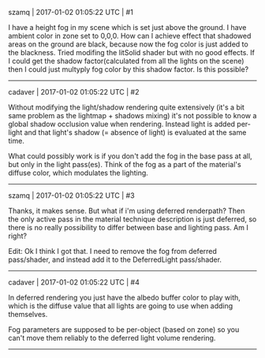 szamq | 2017-01-02 01:05:22 UTC | #1

I have a height fog in my scene which is set just above the ground. I have ambient color in zone set to 0,0,0. How can I achieve effect that shadowed areas on the ground are black, because now the fog color is just added to the blackness. Tried modifing the litSolid shader but with no good effects. If I could get the shadow factor(calculated from all the lights on the scene) then I could just multyply fog color by this shadow factor. 
Is this possible?

-------------------------

cadaver | 2017-01-02 01:05:22 UTC | #2

Without modifying the light/shadow rendering quite extensively (it's a bit same problem as the lightmap + shadows mixing) it's not possible to know a global shadow occlusion value when rendering. Instead light is added per-light and that light's shadow (= absence of light) is evaluated at the same time.

What could possibly work is if you don't add the fog in the base pass at all, but only in the light pass(es). Think of the fog as a part of the material's diffuse color, which modulates the lighting.

-------------------------

szamq | 2017-01-02 01:05:22 UTC | #3

Thanks, it makes sense. But what if i'm using deferred renderpath? Then the only active pass in the material technique description is just deferred, so there is no really possibility to differ between base and lighting pass. Am I right?

Edit:
Ok I think I got that. I need to remove the fog from deferred pass/shader, and instead add it to the DeferredLight pass/shader.

-------------------------

cadaver | 2017-01-02 01:05:22 UTC | #4

In deferred rendering you just have the albedo buffer color to play with, which is the diffuse value that all lights are going to use when adding themselves. 

Fog parameters are supposed to be per-object (based on zone) so you can't move them reliably to the deferred light volume rendering.

-------------------------

